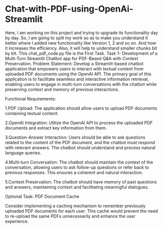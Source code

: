 # Chat-with-PDF-using-OpenAi-Streamlit
Here, I am working on this project and trying to upgrade its functionality day by day. So, I am going to split my work so as to make you understand it better where I added new functionality like Version 1, 2 and so on. And how it increases the efficiency. Also, it will help to understand smaller chunks bit by bit. 
This chat_pdf_code.py file is the First Task.
Task 1- Development of a Multi-Turn Streamlit Chatbot app for PDF-Based Q&A with Context Preservation.
Problem Statement:
Develop a Streamlit-based chatbot application that empowers users to interact with textual content from uploaded PDF documents using the OpenAI API. The primary goal of this application is to facilitate seamless and interactive information retrieval, enabling users to engage in multi-turn conversations with the chatbot while preserving context and memory of previous interactions.
 
Functional Requirements:
 
1.PDF Upload: The application should allow users to upload PDF documents containing textual content.
 
2.OpenAI Integration: Utilize the OpenAI API to process the uploaded PDF documents and extract key information from them.
 
3.Question-Answer Interaction: Users should be able to ask questions related to the content of the PDF document, and the chatbot must respond with relevant answers. The chatbot should understand and process natural language queries.
 
4.Multi-turn Conversation: The chatbot should maintain the context of the conversation, allowing users to ask follow-up questions or refer back to previous responses. This ensures a coherent and natural interaction.
 
5.Context Preservation: The chatbot should have memory of past questions and answers, maintaining context and facilitating meaningful dialogues.
 
Optional Task: PDF Document Cache
 
Consider implementing a caching mechanism to remember previously uploaded PDF documents for each user. This cache would prevent the need to re-upload the same PDFs unnecessarily and enhance the user experience.
